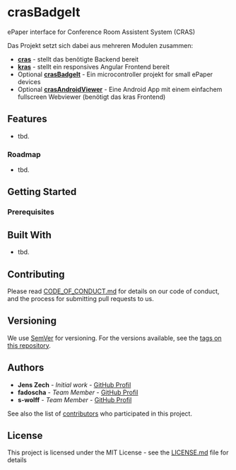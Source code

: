 # crasBadgeIt
ePaper interface for Conference Room Assistent System (CRAS)

Das Projekt setzt sich dabei aus mehreren Modulen zusammen:
* **[cras](https://github.com/jenszech/cras)** - stellt das benötigte Backend bereit
* **[kras](https://github.com/julienP88/kras)** - stellt ein responsives Angular Frontend bereit
* Optional **[crasBadgeIt](https://github.com/jenszech/crasBadgeIt)** - Ein microcontroller projekt for small ePaper devices
* Optional **[crasAndroidViewer](https://github.com/jenszech/crasAndroidViewer)** - Eine Android App mit einem einfachem fullscreen Webviewer (benötigt das kras Frontend)

## Features

* tbd.

### Roadmap

* tbd.

## Getting Started

### Prerequisites


## Built With

* tbd.

## Contributing

Please read [CODE_OF_CONDUCT.md](CODE_OF_CONDUCT.md) for details on our code of conduct, and the process for submitting pull requests to us.

## Versioning

We use [SemVer](http://semver.org/) for versioning. For the versions available, see the [tags on this repository](https://github.com/your/project/tags). 

## Authors

* **Jens Zech** - *Initial work* - [GitHub Profil](https://github.com/jenszech)
* **fadoscha** - *Team Member* - [GitHub Profil](https://github.com/fadoscha)
* **s-wolff** - *Team Member* - [GitHub Profil](https://github.com/s-wolff)

See also the list of [contributors](https://github.com/jenszech/crasBadgeIt/contributors) who participated in this project.

## License

This project is licensed under the MIT License - see the [LICENSE.md](LICENSE.md) file for details
